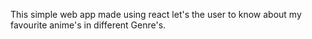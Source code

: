 This simple web app made using react let's the user to know about my favourite anime's in different Genre's.
